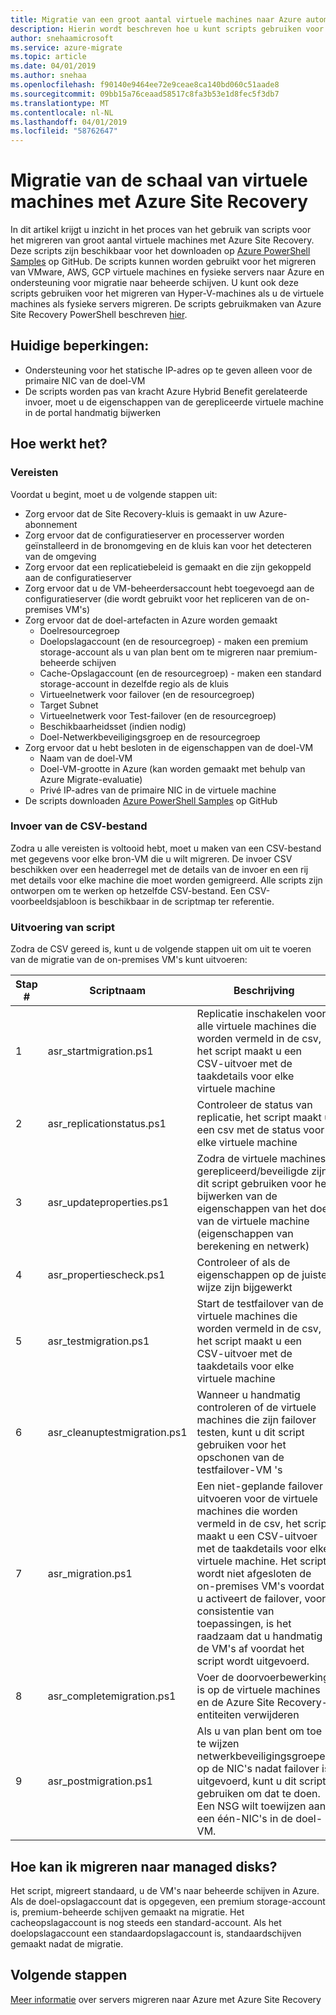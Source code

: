 ```yaml
---
title: Migratie van een groot aantal virtuele machines naar Azure automatiseren | Microsoft Docs
description: Hierin wordt beschreven hoe u kunt scripts gebruiken voor het migreren van een groot aantal virtuele machines met Azure Site Recovery
author: snehaamicrosoft
ms.service: azure-migrate
ms.topic: article
ms.date: 04/01/2019
ms.author: snehaa
ms.openlocfilehash: f90140e9464ee72e9ceae8ca140bd060c51aade8
ms.sourcegitcommit: 09bb15a76ceaad58517c8fa3b53e1d8fec5f3db7
ms.translationtype: MT
ms.contentlocale: nl-NL
ms.lasthandoff: 04/01/2019
ms.locfileid: "58762647"
---
```

# <a name="scale-migration-of-vms-using-azure-site-recovery"></a>Migratie van de schaal van virtuele machines met Azure Site Recovery

In dit artikel krijgt u inzicht in het proces van het gebruik van scripts voor het migreren van groot aantal virtuele machines met Azure Site Recovery. Deze scripts zijn beschikbaar voor het downloaden op [Azure PowerShell Samples](https://github.com/Azure/azure-docs-powershell-samples/tree/master/azure-migrate/migrate-at-scale-with-site-recovery) op GitHub. De scripts kunnen worden gebruikt voor het migreren van VMware, AWS, GCP virtuele machines en fysieke servers naar Azure en ondersteuning voor migratie naar beheerde schijven. U kunt ook deze scripts gebruiken voor het migreren van Hyper-V-machines als u de virtuele machines als fysieke servers migreren. De scripts gebruikmaken van Azure Site Recovery PowerShell beschreven [hier](https://docs.microsoft.com/azure/site-recovery/vmware-azure-disaster-recovery-powershell).

## <a name="current-limitations"></a>Huidige beperkingen:
- Ondersteuning voor het statische IP-adres op te geven alleen voor de primaire NIC van de doel-VM
- De scripts worden pas van kracht Azure Hybrid Benefit gerelateerde invoer, moet u de eigenschappen van de gerepliceerde virtuele machine in de portal handmatig bijwerken

## <a name="how-does-it-work"></a>Hoe werkt het?

### <a name="prerequisites"></a>Vereisten
Voordat u begint, moet u de volgende stappen uit:
- Zorg ervoor dat de Site Recovery-kluis is gemaakt in uw Azure-abonnement
- Zorg ervoor dat de configuratieserver en processerver worden geïnstalleerd in de bronomgeving en de kluis kan voor het detecteren van de omgeving
- Zorg ervoor dat een replicatiebeleid is gemaakt en die zijn gekoppeld aan de configuratieserver
- Zorg ervoor dat u de VM-beheerdersaccount hebt toegevoegd aan de configuratieserver (die wordt gebruikt voor het repliceren van de on-premises VM's)
- Zorg ervoor dat de doel-artefacten in Azure worden gemaakt
    - Doelresourcegroep
    - Doelopslagaccount (en de resourcegroep) - maken een premium storage-account als u van plan bent om te migreren naar premium-beheerde schijven
    - Cache-Opslagaccount (en de resourcegroep) - maken een standard storage-account in dezelfde regio als de kluis
    - Virtueelnetwerk voor failover (en de resourcegroep)
    - Target Subnet
    - Virtueelnetwerk voor Test-failover (en de resourcegroep)
    - Beschikbaarheidsset (indien nodig)
    - Doel-Netwerkbeveiligingsgroep en de resourcegroep
- Zorg ervoor dat u hebt besloten in de eigenschappen van de doel-VM
    - Naam van de doel-VM
    - Doel-VM-grootte in Azure (kan worden gemaakt met behulp van Azure Migrate-evaluatie)
    - Privé IP-adres van de primaire NIC in de virtuele machine
- De scripts downloaden [Azure PowerShell Samples](https://github.com/Azure/azure-docs-powershell-samples/tree/master/azure-migrate/migrate-at-scale-with-site-recovery) op GitHub

### <a name="csv-input-file"></a>Invoer van de CSV-bestand
Zodra u alle vereisten is voltooid hebt, moet u maken van een CSV-bestand met gegevens voor elke bron-VM die u wilt migreren. De invoer CSV beschikken over een headerregel met de details van de invoer en een rij met details voor elke machine die moet worden gemigreerd. Alle scripts zijn ontworpen om te werken op hetzelfde CSV-bestand. Een CSV-voorbeeldsjabloon is beschikbaar in de scriptmap ter referentie.

### <a name="script-execution"></a>Uitvoering van script
Zodra de CSV gereed is, kunt u de volgende stappen uit om uit te voeren van de migratie van de on-premises VM's kunt uitvoeren:

**Stap #** | **Scriptnaam** | **Beschrijving**
--- | --- | ---
1 | asr_startmigration.ps1 | Replicatie inschakelen voor alle virtuele machines die worden vermeld in de csv, het script maakt u een CSV-uitvoer met de taakdetails voor elke virtuele machine
2 | asr_replicationstatus.ps1 | Controleer de status van replicatie, het script maakt u een csv met de status voor elke virtuele machine
3 | asr_updateproperties.ps1 | Zodra de virtuele machines gerepliceerd/beveiligde zijn, dit script gebruiken voor het bijwerken van de eigenschappen van het doel van de virtuele machine (eigenschappen van berekening en netwerk)
4 | asr_propertiescheck.ps1 | Controleer of als de eigenschappen op de juiste wijze zijn bijgewerkt
5 | asr_testmigration.ps1 |  Start de testfailover van de virtuele machines die worden vermeld in de csv, het script maakt u een CSV-uitvoer met de taakdetails voor elke virtuele machine
6 | asr_cleanuptestmigration.ps1 | Wanneer u handmatig controleren of de virtuele machines die zijn failover testen, kunt u dit script gebruiken voor het opschonen van de testfailover-VM 's
7 | asr_migration.ps1 | Een niet-geplande failover uitvoeren voor de virtuele machines die worden vermeld in de csv, het script maakt u een CSV-uitvoer met de taakdetails voor elke virtuele machine. Het script wordt niet afgesloten de on-premises VM's voordat u activeert de failover, voor consistentie van toepassingen, is het raadzaam dat u handmatig de VM's af voordat het script wordt uitgevoerd.
8 | asr_completemigration.ps1 | Voer de doorvoerbewerking is op de virtuele machines en de Azure Site Recovery-entiteiten verwijderen
9 | asr_postmigration.ps1 | Als u van plan bent om toe te wijzen netwerkbeveiligingsgroepen op de NIC's nadat failover is uitgevoerd, kunt u dit script gebruiken om dat te doen. Een NSG wilt toewijzen aan een één-NIC's in de doel-VM.

## <a name="how-to-migrate-to-managed-disks"></a>Hoe kan ik migreren naar managed disks?
Het script, migreert standaard, u de VM's naar beheerde schijven in Azure. Als de doel-opslagaccount dat is opgegeven, een premium storage-account is, premium-beheerde schijven gemaakt na migratie. Het cacheopslagaccount is nog steeds een standard-account. Als het doelopslagaccount een standaardopslagaccount is, standaardschijven gemaakt nadat de migratie. 

## <a name="next-steps"></a>Volgende stappen

[Meer informatie](https://docs.microsoft.com/azure/site-recovery/migrate-tutorial-on-premises-azure) over servers migreren naar Azure met Azure Site Recovery

